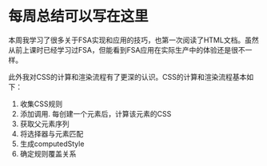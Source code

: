 # 每周总结可以写在这里

本周我学习了很多关于FSA实现和应用的技巧，也第一次阅读了HTML文档。虽然从前上课时已经学习过FSA，但能看到FSA应用在实际生产中的体验还是很不一样。

此外我对CSS的计算和渲染流程有了更深的认识。CSS的计算和渲染流程基本如下：

1. 收集CSS规则
2. 添加调用. 每创建一个元素后，计算该元素的CSS
3. 获取父元素序列
4. 将选择器与元素匹配
5. 生成computedStyle
6. 确定规则覆盖关系